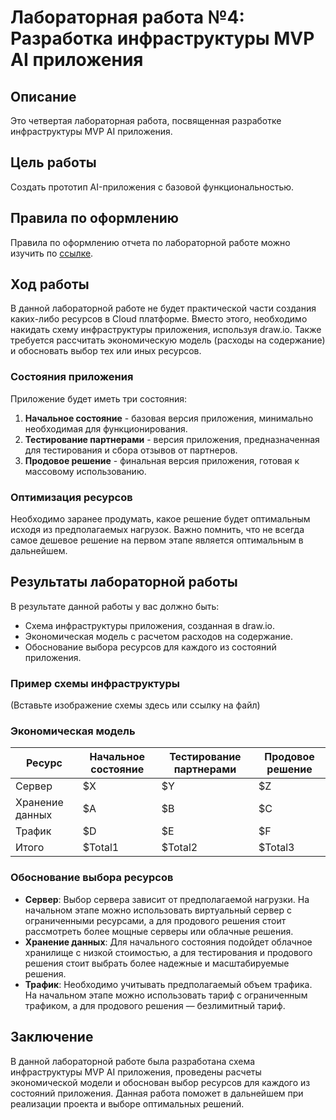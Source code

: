 # Лабораторная работа №4: Разработка инфраструктуры MVP AI приложения

## Описание
Это четвертая лабораторная работа, посвященная разработке инфраструктуры MVP AI приложения.

## Цель работы
Создать прототип AI-приложения с базовой функциональностью.

## Правила по оформлению
Правила по оформлению отчета по лабораторной работе можно изучить по [ссылке](#).

## Ход работы
В данной лабораторной работе не будет практической части создания каких-либо ресурсов в Cloud платформе. Вместо этого, необходимо накидать схему инфраструктуры приложения, используя draw.io. Также требуется рассчитать экономическую модель (расходы на содержание) и обосновать выбор тех или иных ресурсов.

### Состояния приложения
Приложение будет иметь три состояния:
1. **Начальное состояние** - базовая версия приложения, минимально необходимая для функционирования.
2. **Тестирование партнерами** - версия приложения, предназначенная для тестирования и сбора отзывов от партнеров.
3. **Продовое решение** - финальная версия приложения, готовая к массовому использованию.

### Оптимизация ресурсов
Необходимо заранее продумать, какое решение будет оптимальным исходя из предполагаемых нагрузок. Важно помнить, что не всегда самое дешевое решение на первом этапе является оптимальным в дальнейшем.

## Результаты лабораторной работы
В результате данной работы у вас должно быть:
- Схема инфраструктуры приложения, созданная в draw.io.
- Экономическая модель с расчетом расходов на содержание.
- Обоснование выбора ресурсов для каждого из состояний приложения.

### Пример схемы инфраструктуры
(Вставьте изображение схемы здесь или ссылку на файл)

### Экономическая модель
| Ресурс                 | Начальное состояние | Тестирование партнерами | Продовое решение |
|-----------------------|---------------------|-------------------------|------------------|
| Сервер                | $X                  | $Y                      | $Z               |
| Хранение данных       | $A                  | $B                      | $C               |
| Трафик                | $D                  | $E                      | $F               |
| Итого                 | $Total1             | $Total2                 | $Total3          |

### Обоснование выбора ресурсов
- **Сервер**: Выбор сервера зависит от предполагаемой нагрузки. На начальном этапе можно использовать виртуальный сервер с ограниченными ресурсами, а для продового решения стоит рассмотреть более мощные серверы или облачные решения.
- **Хранение данных**: Для начального состояния подойдет облачное хранилище с низкой стоимостью, а для тестирования и продового решения стоит выбрать более надежные и масштабируемые решения.
- **Трафик**: Необходимо учитывать предполагаемый объем трафика. На начальном этапе можно использовать тариф с ограниченным трафиком, а для продового решения — безлимитный тариф.

## Заключение
В данной лабораторной работе была разработана схема инфраструктуры MVP AI приложения, проведены расчеты экономической модели и обоснован выбор ресурсов для каждого из состояний приложения. Данная работа поможет в дальнейшем при реализации проекта и выборе оптимальных решений.

